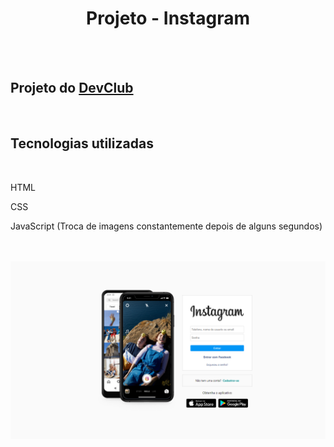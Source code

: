 <h1 align="center"> Projeto - Instagram </h1>

<br>
<br>

<h2> Projeto do <a href="https://rodolfomori.com.br/devclub">DevClub </a></h2>
  
<br>

<h2> Tecnologias utilizadas </h2>

<br>

<p> HTML </P>

<p> CSS </p>
    
<p> JavaScript (Troca de imagens constantemente depois de alguns segundos) </p>

<br>
<br>

<img src="https://github.com/ViniciusdeTulio/Projeto-Instagram-DEV-CLUB/blob/master/img/Projeto%20Desktop%20JavaScript.png?raw=true">
